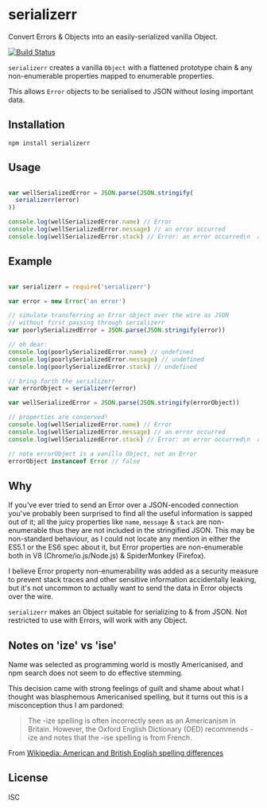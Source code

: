 # serializerr

Convert Errors & Objects into an easily-serialized vanilla Object.

[![Build Status](https://travis-ci.org/timoxley/serializerr.png?branch=master)](https://travis-ci.org/timoxley/serializerr)

`serializerr` creates a vanilla `Object` with a flattened prototype
chain & any non-enumerable properties mapped to enumerable properties.

This allows `Error` objects to be serialised to JSON without losing
important data.

## Installation

```
npm install serializerr
```

## Usage

```js

var wellSerializedError = JSON.parse(JSON.stringify(
  serializerr(error)
))

console.log(wellSerializedError.name) // Error
console.log(wellSerializedError.message) // an error occurred
console.log(wellSerializedError.stack) // Error: an error occurred\n  at Test.<anonymous> ...

```

## Example

```js

var serializerr = require('serializerr')

var error = new Error('an error')

// simulate transferring an Error object over the wire as JSON
// without first passing through serializerr
var poorlySerializedError = JSON.parse(JSON.stringify(error))

// oh dear:
console.log(poorlySerializedError.name) // undefined
console.log(poorlySerializedError.message) // undefined
console.log(poorlySerializedError.stack) // undefined

// bring forth the serializerr
var errorObject = serializerr(error)

var wellSerializedError = JSON.parse(JSON.stringify(errorObject))

// properties are conserved!
console.log(wellSerializedError.name) // Error
console.log(wellSerializedError.message) // an error occurred
console.log(wellSerializedError.stack) // Error: an error occurred\n  at Test.<anonymous> ...

// note errorObject is a vanilla Object, not an Error
errorObject instanceof Error // false
```

## Why

If you've ever tried to send an Error over a JSON-encoded connection
you've probably been surprised to find all the useful information is
sapped out of it; all the juicy properties like `name`, `message` &
`stack` are non-enumerable thus they are not included in the
stringified JSON. This may be non-standard behaviour, as I could not
locate any mention in either the ES5.1 or the ES6 spec about it, but
Error properties are non-enumerable both in V8 (Chrome/io.js/Node.js) &
SpiderMonkey (Firefox).

I believe Error property non-enumerability was added as a security
measure to prevent stack traces and other sensitive information
accidentally leaking, but it's not uncommon to actually want to send
the data in Error objects over the wire.

`serializerr` makes an Object suitable for serializing to & from
JSON. Not restricted to use with Errors, will work with any Object.

## Notes on 'ize' vs 'ise'

Name was selected as programming world is mostly Americanised, and npm
search does not seem to do effective stemming.

This decision came with strong feelings of guilt and shame about what I thought
was blasphemous Americanised spelling, but it turns out this is a
misconception thus I am pardoned:

> The -ize spelling is often incorrectly seen as an Americanism in
> Britain. However, the Oxford English Dictionary (OED) recommends -ize
> and notes that the -ise spelling is from French.

From [Wikipedia: American and British English spelling differences](http://en.wikipedia.org/wiki/American_and_British_English_spelling_differences#-ise.2C_-ize_.28-isation.2C_-ization.29)

## License

ISC
